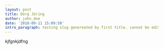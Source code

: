 ```yaml
---
layout: post
title: Dörg Jöring
author: john_doe
date: '2018-09-11 15:09:58'
intro_paragraph: testing slug genereated by first title. cannot be edited
---
```

kjfgnkjdfng
